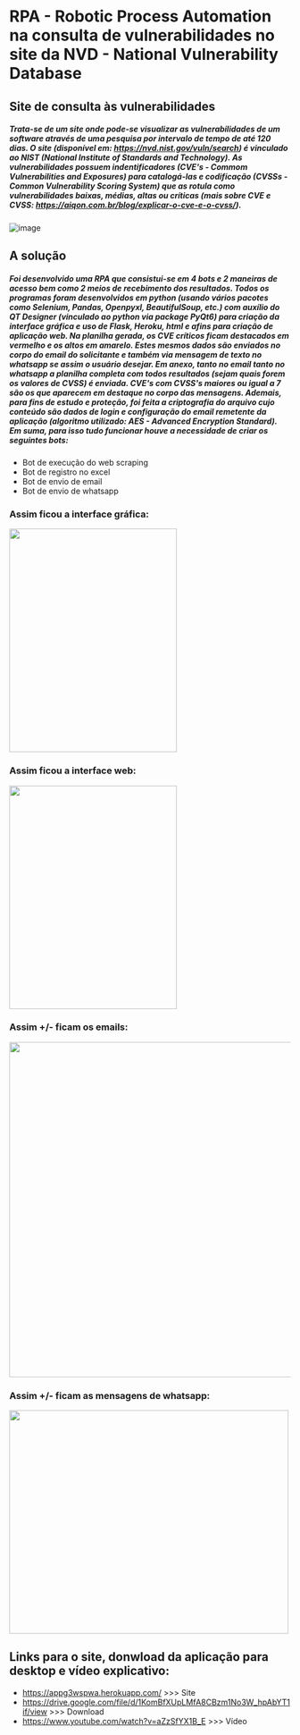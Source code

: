 # RPA - Robotic Process Automation na consulta de vulnerabilidades no site da NVD - National Vulnerability Database

## Site de consulta às vulnerabilidades
##### Trata-se de um site onde pode-se visualizar as vulnerabilidades de um software através de uma pesquisa por intervalo de tempo de até 120 dias. O site (disponível em: https://nvd.nist.gov/vuln/search) é vinculado ao NIST (National Institute of Standards and Technology). As vulnerabilidades possuem indentificadores (CVE's - Commom Vulnerabilities and Exposures) para catalogá-las e codificação (CVSSs - Common Vulnerability Scoring System) que as rotula como vulnerabilidades baixas, médias, altas ou críticas (mais sobre CVE e CVSS: https://aiqon.com.br/blog/explicar-o-cve-e-o-cvss/).
![image](https://user-images.githubusercontent.com/8295184/169683165-3aeaf0d2-ff8d-4f45-b024-87fad264ff30.png)

## A solução
##### Foi desenvolvido uma RPA que consistui-se em 4 bots e 2 maneiras de acesso bem como 2 meios de recebimento dos resultados. Todos os programas foram desenvolvidos em python (usando vários pacotes como Selenium, Pandas, Openpyxl, BeautifulSoup, etc.) com auxílio do QT Designer (vinculado ao python via package PyQt6) para criação da interface gráfica e uso de Flask, Heroku, html e afins para criação de aplicação web. Na planilha gerada, os CVE críticos ficam destacados em vermelho e os altos em amarelo. Estes mesmos dados são enviados no corpo do email do solicitante e também via mensagem de texto no whatsapp se assim o usuário desejar. Em anexo, tanto no email tanto no whatsapp a planilha completa com todos resultados (sejam quais forem os valores de CVSS) é enviada. CVE's com CVSS's maiores ou igual a 7 são os que aparecem em destaque no corpo das mensagens. Ademais, para fins de estudo e proteção, foi feita a criptografia do arquivo cujo conteúdo são dados de login e configuração do email remetente da aplicação (algoritmo utilizado: AES - Advanced Encryption Standard). Em suma, para isso tudo funcionar houve a necessidade de criar os seguintes bots:
  * Bot de execução do web scraping
  * Bot de registro no excel
  * Bot de envio de email
  * Bot de envio de whatsapp

### Assim ficou a interface gráfica:
<img src="https://user-images.githubusercontent.com/8295184/170782742-adcbaa72-7005-49bf-8e0a-7939bb24934e.png" width="300" height="400">

### Assim ficou a interface web:
<img src="https://user-images.githubusercontent.com/8295184/169683476-b7e3657b-a2df-4493-91d5-8d361f3cb1e6.png" width="300" height="400">

### Assim +/- ficam os emails:
<img src="https://user-images.githubusercontent.com/8295184/169682516-90f78a2c-bb8c-410e-91cf-2d7985b6ac8a.png" width="900" height="600">

### Assim +/- ficam as mensagens de whatsapp:
<img src="https://user-images.githubusercontent.com/8295184/169682569-13e73088-cfef-44ce-975e-f53d63223473.png" width="500" height="400">

## Links para o site, donwload da aplicação para desktop e vídeo explicativo:
  * https://appg3wspwa.herokuapp.com/ >>> Site
  * https://drive.google.com/file/d/1KomBfXUpLMfA8CBzm1No3W_hpAbYT1if/view >>> Download
  * https://www.youtube.com/watch?v=aZzSfYX1B_E >>> Vídeo

